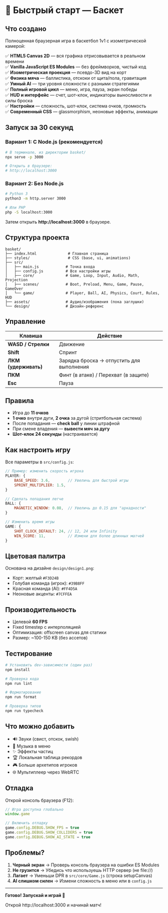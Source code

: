 # 🏀 Быстрый старт — Баскет

## Что создано

Полноценная браузерная игра в баскетбол 1v1 с изометрической камерой:

✅ **HTML5 Canvas 2D** — вся графика отрисовывается в реальном времени  
✅ **Vanilla JavaScript ES Modules** — без фреймворков, чистый код  
✅ **Изометрическая проекция** — псевдо-3D вид на корт  
✅ **Физика мяча** — баллистика, отскоки от щита/пола, гравитация  
✅ **Умный AI** — три уровня сложности с разными стратегиями  
✅ **Полный игровой цикл** — меню, игра, пауза, экран победы  
✅ **HUD и интерфейс** — счет, шот-клок, индикаторы выносливости и силы броска  
✅ **Настройки** — сложность, шот-клок, система очков, громкость  
✅ **Современный CSS** — glassmorphism, неоновые эффекты, анимации  

## Запуск за 30 секунд

### Вариант 1: С Node.js (рекомендуется)

```bash
# В терминале, из директории basket/
npx serve -p 3000

# Открыть в браузере:
# http://localhost:3000
```

### Вариант 2: Без Node.js

```bash
# Python 3
python3 -m http.server 3000

# Или PHP
php -S localhost:3000
```

Затем открыть **http://localhost:3000** в браузере.

## Структура проекта

```
basket/
├── index.html              # Главная страница
├── styles/                 # CSS (base, ui, animations)
├── src/
│   ├── main.js            # Точка входа
│   ├── config.js          # Все настройки игры
│   ├── core/              # Game, Loop, Input, Audio, Math, Projection
│   ├── scenes/            # Boot, Preload, Menu, Game, Pause, GameOver
│   └── game/              # Player, Ball, AI, Physics, Court, Rules, HUD
├── assets/                # Аудио/изображения (пока заглушки)
└── design/                # Дизайн-референс
```

## Управление

| Клавиша | Действие |
|---------|----------|
| **WASD / Стрелки** | Движение |
| **Shift** | Спринт |
| **ЛКМ (удерживать)** | Зарядка броска → отпустить для выполнения |
| **ПКМ** | Финт (в атаке) / Перехват (в защите) |
| **Esc** | Пауза |

## Правила

- Игра до **11 очков**
- **1 очко** внутри дуги, **2 очка** за дугой (стритбольная система)
- После попадания — **check ball** у линии штрафной
- При смене владения — **вывести мяч за дугу**
- **Шот-клок 24 секунды** (настраивается)

## Как настроить игру

Все параметры в `src/config.js`:

```javascript
// Пример: изменить скорость игрока
PLAYER: {
    BASE_SPEED: 3.6,        // Увеличь для быстрой игры
    SPRINT_MULTIPLIER: 1.5,
}

// Сделать попадания легче
BALL: {
    MAGNETIC_WINDOW: 0.08,  // Увеличь до 0.15 для "аркадности"
}

// Изменить время игры
GAME: {
    SHOT_CLOCK_DEFAULT: 24, // 12, 24 или Infinity
    WIN_SCORE: 11,          // Измени для более длинных матчей
}
```

## Цветовая палитра

Основана на дизайне `design/design1.png`:

- Корт: желтый `#F3D24B`
- Голубая команда (игрок): `#39B8FF`
- Красная команда (AI): `#FF4D5A`
- Неоновые акценты: `#7CFFEA`

## Производительность

- Целевой **60 FPS**
- Fixed timestep с интерполяцией
- Оптимизация: offscreen canvas для статики
- Размер: ~100-150 KB (без ассетов)

## Тестирование

```bash
# Установить dev-зависимости (один раз)
npm install

# Проверка кода
npm run lint

# Форматирование
npm run format

# Проверка типов
npm run typecheck
```

## Что можно добавить

- 🔊 Звуки (свист, отскок, swish)
- 🎵 Музыка в меню
- ✨ Эффекты частиц
- 🏆 Локальная таблица рекордов
- 🎮 Больше архетипов игроков
- 🌐 Мультиплеер через WebRTC

## Отладка

Открой консоль браузера (F12):

```javascript
// Игра доступна глобально
window.game

// Включить отладку
game.config.DEBUG.SHOW_FPS = true
game.config.DEBUG.SHOW_COLLIDERS = true
game.config.DEBUG.SHOW_AI_STATE = true
```

## Проблемы?

1. **Черный экран** → Проверь консоль браузера на ошибки ES Modules
2. **Не грузится** → Убедись что используешь HTTP сервер (не file://)
3. **Лагает** → Уменьши DPR в `src/core/Game.js` (строка setupCanvas)
4. **AI слишком силен** → Измени сложность в меню или в `config.js`

---

**Готово! Запускай и играй 🏀**

Открой http://localhost:3000 и начинай матч!



